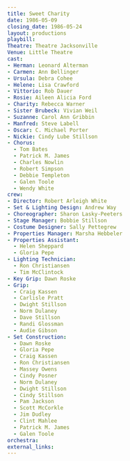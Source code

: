 ```yaml
---
title: Sweet Charity
date: 1986-05-09
closing_date: 1986-05-24
layout: productions
playbill:
Theatre: Theatre Jacksonville
Venue: Little Theatre
cast:
- Herman: Leonard Alterman
- Carmen: Ann Bellinger
- Ursula: Debra Cohee
- Helene: Lisa Crawford
- Vittorio: Rob Dauer
- Rosie: Aileen Alicia Ford
- Charity: Rebecca Warner
- Sister Brubeck: Vivian Weil
- Suzanne: Carol Ann Gribbin
- Manfred: Steve Labell
- Oscar: C. Michael Porter
- Nickie: Cindy Lube Stillson
- Chorus:
  - Tom Bates
  - Patrick M. James
  - Charles Nowlin
  - Robert Simpson
  - Debbie Templeton
  - Galen Toole
  - Wendy White
crew:
- Director: Robert Arleigh White
- Set & Lighting Design: Andrew Way
- Choreographer: Sharon Lasky-Peeters
- Stage Manager: Bobbie Stillson
- Costume Designer: Sally Pettegrew
- Properties Manager: Marsha Hebbeler
- Properties Assistant:
  - Helen Sheppard
  - Gloria Pepe
- Lighting Technician:
  - Ron Christiansen
  - Tim McClintock
- Key Grip: Dawn Roske
- Grip:
  - Craig Kassen
  - Carlisle Pratt
  - Dwight Stillson
  - Norm Dulaney
  - Dave Stillson
  - Randi Glossman
  - Audie Gibson
- Set Construction:
  - Dawn Roske
  - Gloria Pepe
  - Craig Kassen
  - Ron Christiansen
  - Massey Owens
  - Cindy Posner
  - Norm Dulaney
  - Dwight Stillson
  - Cindy Stillson
  - Pam Jackson
  - Scott McCorkle
  - Jim Dudley
  - Clint Mahlee
  - Patrick M. James
  - Galen Toole
orchestra:
external_links:
---
```


